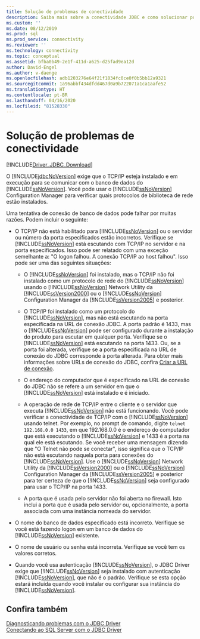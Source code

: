 ```yaml
---
title: Solução de problemas de conectividade
description: Saiba mais sobre a conectividade JDBC e como solucionar possíveis problemas de conexão ao usar o Microsoft JDBC Driver para SQL Server.
ms.custom: ''
ms.date: 08/12/2019
ms.prod: sql
ms.prod_service: connectivity
ms.reviewer: ''
ms.technology: connectivity
ms.topic: conceptual
ms.assetid: bfba0b49-2e1f-411d-a625-d25fad9ea12d
author: David-Engel
ms.author: v-daenge
ms.openlocfilehash: adb1203276e64f21f1834fc0ce0f0b5bb12a9321
ms.sourcegitcommit: 1a96abbf434dfdd467d0a9b722071a1ca1aafe52
ms.translationtype: HT
ms.contentlocale: pt-BR
ms.lasthandoff: 04/16/2020
ms.locfileid: "81528330"
---
```

# <a name="troubleshooting-connectivity"></a>Solução de problemas de conectividade
[!INCLUDE[Driver_JDBC_Download](../../includes/driver_jdbc_download.md)]

  O [!INCLUDE[jdbcNoVersion](../../includes/jdbcnoversion_md.md)] exige que o TCP/IP esteja instalado e em execução para se comunicar com o banco de dados do [!INCLUDE[ssNoVersion](../../includes/ssnoversion-md.md)]. Você pode usar o [!INCLUDE[ssNoVersion](../../includes/ssnoversion-md.md)] Configuration Manager para verificar quais protocolos de biblioteca de rede estão instalados.  
  
 Uma tentativa de conexão de banco de dados pode falhar por muitas razões. Podem incluir o seguinte:  
  
-   O TCP/IP não está habilitado para [!INCLUDE[ssNoVersion](../../includes/ssnoversion-md.md)] ou o servidor ou número da porta especificados estão incorretos. Verifique se [!INCLUDE[ssNoVersion](../../includes/ssnoversion-md.md)] está escutando com TCP/IP no servidor e na porta especificados. Isso pode ser relatado com uma exceção semelhante a: "O logon falhou. A conexão TCP/IP ao host falhou". Isso pode ser uma das seguintes situações:  
  
    -   O [!INCLUDE[ssNoVersion](../../includes/ssnoversion-md.md)] foi instalado, mas o TCP/IP não foi instalado como um protocolo de rede do [!INCLUDE[ssNoVersion](../../includes/ssnoversion-md.md)] usando o [!INCLUDE[ssNoVersion](../../includes/ssnoversion-md.md)] Network Utility da [!INCLUDE[ssVersion2000](../../includes/ssversion2000-md.md)] ou o [!INCLUDE[ssNoVersion](../../includes/ssnoversion-md.md)] Configuration Manager da [!INCLUDE[ssVersion2005](../../includes/ssversion2005-md.md)] e posterior.  
  
    -   O TCP/IP foi instalado como um protocolo do [!INCLUDE[ssNoVersion](../../includes/ssnoversion-md.md)], mas não está escutando na porta especificada na URL de conexão JDBC. A porta padrão é 1433, mas o [!INCLUDE[ssNoVersion](../../includes/ssnoversion-md.md)] pode ser configurado durante a instalação do produto para escutar em qualquer porta. Verifique se o [!INCLUDE[ssNoVersion](../../includes/ssnoversion-md.md)] está escutando na porta 1433. Ou, se a porta foi alterada, verifique se a porta especificada na URL de conexão do JDBC corresponde à porta alterada. Para obter mais informações sobre URLs de conexão do JDBC, confira [Criar a URL de conexão](../../connect/jdbc/building-the-connection-url.md).  
  
    -   O endereço do computador que é especificado na URL de conexão do JDBC não se refere a um servidor em que o [!INCLUDE[ssNoVersion](../../includes/ssnoversion-md.md)] está instalado e é iniciado.  
  
    -   A operação de rede de TCP/IP entre o cliente e o servidor que executa [!INCLUDE[ssNoVersion](../../includes/ssnoversion-md.md)] não está funcionando. Você pode verificar a conectividade de TCP/IP com o [!INCLUDE[ssNoVersion](../../includes/ssnoversion-md.md)] usando telnet. Por exemplo, no prompt de comando, digite `telnet 192.168.0.0 1433`, em que 192.168.0.0 é o endereço do computador que está executando o [!INCLUDE[ssNoVersion](../../includes/ssnoversion-md.md)] e 1433 é a porta na qual ele está escutando. Se você receber uma mensagem dizendo que "O Telnet não pode se conectar", isso significa que o TCP/IP não está escutando naquela porta para conexões do [!INCLUDE[ssNoVersion](../../includes/ssnoversion-md.md)]. Use o [!INCLUDE[ssNoVersion](../../includes/ssnoversion-md.md)] Network Utility da [!INCLUDE[ssVersion2000](../../includes/ssversion2000-md.md)] ou o [!INCLUDE[ssNoVersion](../../includes/ssnoversion-md.md)] Configuration Manager da [!INCLUDE[ssVersion2005](../../includes/ssversion2005-md.md)] e posterior para ter certeza de que o [!INCLUDE[ssNoVersion](../../includes/ssnoversion-md.md)] seja configurado para usar o TCP/IP na porta 1433.  
  
    -   A porta que é usada pelo servidor não foi aberta no firewall. Isto inclui a porta que é usada pelo servidor ou, opcionalmente, a porta associada com uma instância nomeada do servidor.  
  
-   O nome do banco de dados especificado está incorreto. Verifique se você está fazendo logon em um banco de dados do [!INCLUDE[ssNoVersion](../../includes/ssnoversion-md.md)] existente.  
  
-   O nome de usuário ou senha está incorreta. Verifique se você tem os valores corretos.  
  
-   Quando você usa autenticação [!INCLUDE[ssNoVersion](../../includes/ssnoversion-md.md)], o JDBC Driver exige que [!INCLUDE[ssNoVersion](../../includes/ssnoversion-md.md)] seja instalado com autenticação [!INCLUDE[ssNoVersion](../../includes/ssnoversion-md.md)], que não é o padrão. Verifique se esta opção estará incluída quando você instalar ou configurar sua instância do [!INCLUDE[ssNoVersion](../../includes/ssnoversion-md.md)].  
  
## <a name="see-also"></a>Confira também  
 [Diagnosticando problemas com o JDBC Driver](../../connect/jdbc/diagnosing-problems-with-the-jdbc-driver.md)   
 [Conectando ao SQL Server com o JDBC Driver](../../connect/jdbc/connecting-to-sql-server-with-the-jdbc-driver.md)  
  
  
